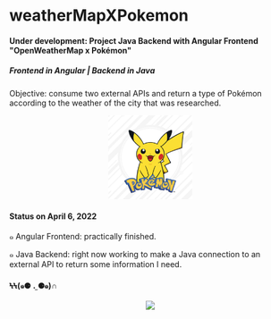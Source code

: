 # weatherMapXPokemon
<h4>Under development: Project Java Backend with Angular Frontend "OpenWeatherMap x Pokémon"</h4>
<h5>Frontend in Angular | Backend in Java</h5>
Objective: consume two external APIs and return a type of Pokémon according to the weather of the city that was researched.


<p align="center">
  <img src="https://raw.githubusercontent.com/reafreitas1/weatherMapXPokemon/63a7e60483e255c01213c7ed37d4385149d414b4/assets/pokemon.jpeg" width="150" height="150">
</p>


<h4>Status on April 6, 2022</h4>
<p>๑ Angular Frontend: practically finished.</p> 
<p>๑ Java Backend: right now working to make a Java connection to an external API to return some information I need.</p>
<h4>ϞϞ(๑⚈ ․̫ ⚈๑)∩</h4>

<p align="center">
  <img src="https://user-images.githubusercontent.com/79333175/161961647-17ac6a46-69a3-43af-9219-9ad93b4531dd.png"
</p>


